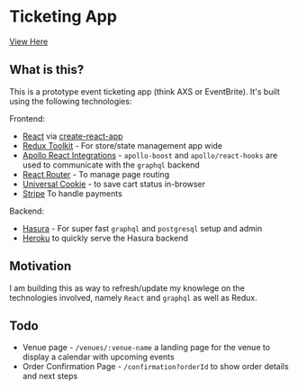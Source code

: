 # Ticketing App
[View Here](https://limitless-plateau-12479.herokuapp.com)

## What is this?

This is a prototype event ticketing app (think AXS or EventBrite). It's built using the following technologies:

Frontend:
* [React](https://reactjs.org) via [create-react-app](https://github.com/facebook/create-react-app)
* [Redux Toolkit](https://redux-toolkit.js.org/) - For store/state management app wide
* [Apollo React Integrations](https://www.apollographql.com/docs/react/get-started/) - `apollo-boost` and `apollo/react-hooks` are used to communicate with the `graphql` backend
* [React Router](https://github.com/ReactTraining/react-router) - To manage page routing
* [Universal Cookie](https://www.npmjs.com/package/universal-cookie) - to save cart status in-browser
* [Stripe](https://stripe.com/docs/stripe-js/react) To handle payments

Backend:
* [Hasura](https://hasura.io/) - For super fast `graphql` and `postgresql` setup and admin
* [Heroku](https://heroku.com) to quickly serve the Hasura backend

## Motivation

I am building this as way to refresh/update my knowlege on the technologies involved, namely `React` and `graphql` as well as Redux.

## Todo

* Venue page - `/venues/:venue-name` a landing page for the venue to display a calendar with upcoming events
* Order Confirmation Page - `/confirmation?orderId` to show order details and next steps

